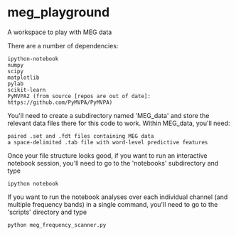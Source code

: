 meg_playground
=========

A workspace to play with MEG data  

There are a number of dependencies:

    ipython-notebook
    numpy
    scipy
    matplotlib
    pylab
    scikit-learn
    PyMVPA2 (from source [repos are out of date]: https://github.com/PyMVPA/PyMVPA)

You'll need to create a subdirectory named 'MEG_data' and store the relevant data files there for this code to work. Within MEG_data, you'll need:

    paired .set and .fdt files containing MEG data  
    a space-delimited .tab file with word-level predictive features  

Once your file structure looks good, if you want to run an interactive notebook session, you'll need to go to the 'notebooks' subdirectory and type  

    ipython notebook

If you want to run the notebook analyses over each individual channel (and multiple frequency bands) in a single command, you'll need to go to the 'scripts' directory and type  

    python meg_frequency_scanner.py
    

